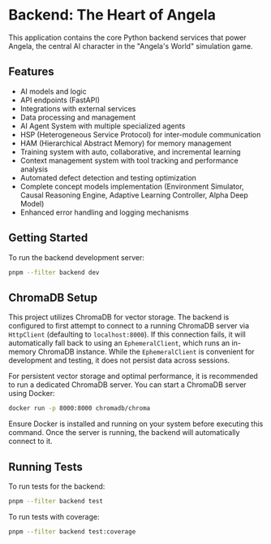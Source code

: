 # Backend: The Heart of Angela

This application contains the core Python backend services that power Angela, the central AI character in the "Angela's World" simulation game.

## Features

- AI models and logic
- API endpoints (FastAPI)
- Integrations with external services
- Data processing and management
- AI Agent System with multiple specialized agents
- HSP (Heterogeneous Service Protocol) for inter-module communication
- HAM (Hierarchical Abstract Memory) for memory management
- Training system with auto, collaborative, and incremental learning
- Context management system with tool tracking and performance analysis
- Automated defect detection and testing optimization
- Complete concept models implementation (Environment Simulator, Causal Reasoning Engine, Adaptive Learning Controller, Alpha Deep Model)
- Enhanced error handling and logging mechanisms

## Getting Started

To run the backend development server:

```bash
pnpm --filter backend dev
```

## ChromaDB Setup

This project utilizes ChromaDB for vector storage. The backend is configured to first attempt to connect to a running ChromaDB server via `HttpClient` (defaulting to `localhost:8000`). If this connection fails, it will automatically fall back to using an `EphemeralClient`, which runs an in-memory ChromaDB instance. While the `EphemeralClient` is convenient for development and testing, it does not persist data across sessions.

For persistent vector storage and optimal performance, it is recommended to run a dedicated ChromaDB server. You can start a ChromaDB server using Docker:

```bash
docker run -p 8000:8000 chromadb/chroma
```

Ensure Docker is installed and running on your system before executing this command. Once the server is running, the backend will automatically connect to it.

## Running Tests

To run tests for the backend:

```bash
pnpm --filter backend test
```

To run tests with coverage:

```bash
pnpm --filter backend test:coverage
```
